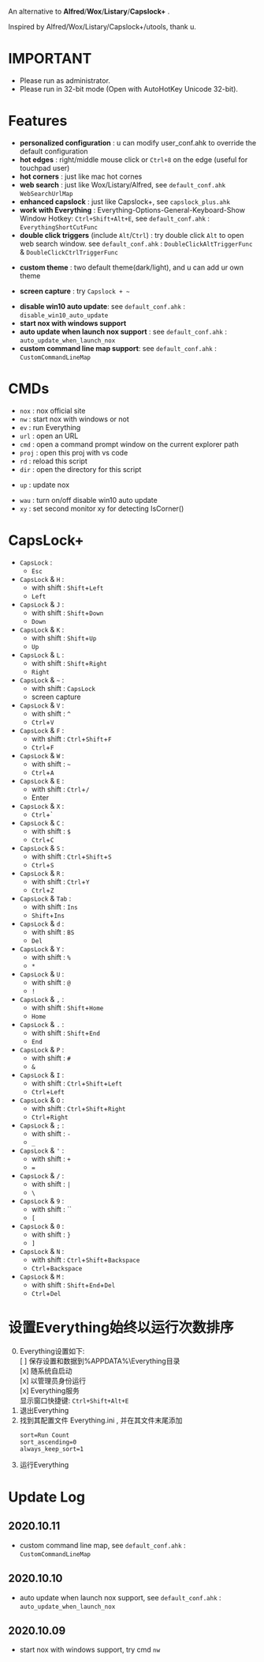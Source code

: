 An alternative to **Alfred**/**Wox**/**Listary**/**Capslock+** .

Inspired by Alfred/Wox/Listary/Capslock+/utools, thank u.


# IMPORTANT
  
- Please run as administrator.
- Please run in 32-bit mode (Open with AutoHotKey Unicode 32-bit).


# Features

* **personalized configuration** : u can modify user_conf.ahk to override the default configuration
* **hot edges** : right/middle mouse click or `Ctrl+8` on the edge (useful for touchpad user)
* **hot corners** : just like mac hot cornes
* **web search** : just like Wox/Listary/Alfred, see `default_conf.ahk` `WebSearchUrlMap`
* **enhanced capslock** : just like Capslock+, see `capslock_plus.ahk`
* **work with Everything** : Everything-Options-General-Keyboard-Show Window Hotkey: `Ctrl+Shift+Alt+E`, see `default_conf.ahk` : `EverythingShortCutFunc`
* **double click triggers** (include `Alt`/`Ctrl`) : try double click `Alt` to open web search window. see `default_conf.ahk` : `DoubleClickAltTriggerFunc` & `DoubleClickCtrlTriggerFunc`
<!-- * **auto selection copy** : just like linux terminal -->
* **custom theme** : two default theme(dark/light), and u can add ur own theme
<!-- * **hot key to replace string** : copy this line (`my email is @@ “”  ‘’`) to address bar, then Capslock+Shift+U, now u know, see user_conf.ahk -->
* **screen capture** : try `Capslock + ~`
<!-- * **game mode** : double Alt then input `game` -->
* **disable win10 auto update**: see `default_conf.ahk` : `disable_win10_auto_update`
* **start nox with windows support**
* **auto update when launch nox support** : see `default_conf.ahk` : `auto_update_when_launch_nox`
* **custom command line map support**:  see `default_conf.ahk` : `CustomCommandLineMap`

# CMDs

* `nox` : nox official site
* `nw` : start nox with windows or not
* `ev` : run Everything
* `url` : open an URL
* `cmd` : open a command prompt window on the current explorer path 
* `proj` : open this proj with vs code
* `rd` : reload this script
* `dir` : open the directory for this script
<!-- * `conf` : Edit user_conf -->
* `up` : update nox
<!-- * `limit` : turn on/off limit mode -->
* `wau` : turn on/off disable win10 auto update
* `xy` : set second monitor xy for detecting IsCorner()


# CapsLock+

* `CapsLock` :
    *  `Esc`
* `CapsLock` & `H` :
	* with shift : `Shift`+`Left`
	* `Left`
* `CapsLock` & `J` :
	* with shift : `Shift`+`Down`
	* `Down`
* `CapsLock` & `K` :
	* with shift : `Shift`+`Up`
	* `Up`
* `CapsLock` & `L` :
	* with shift : `Shift`+`Right`
	* `Right`
* `CapsLock` & `~` :
    * with shift : `CapsLock`
    * screen capture
* `CapsLock` & `V` :
    * with shift : `^`
    * `Ctrl`+`V`
* `CapsLock` & `F` :
	* with shift : `Ctrl`+`Shift`+`F`
	* `Ctrl`+`F`
* `CapsLock` & `W` :
	* with shift : `~`
	* `Ctrl`+`A`
* `CapsLock` & `E` :
	* with shift : `Ctrl`+`/`
	* Enter
* `CapsLock` & `X` :
    *  `Ctrl`+`
* `CapsLock` & `C` :
	* with shift : `$`
	* `Ctrl`+`C`
* `CapsLock` & `S` :
	* with shift : `Ctrl`+`Shift`+`S`
	* `Ctrl`+`S`
* `CapsLock` & `R` :
	* with shift : `Ctrl`+`Y`
	* `Ctrl`+`Z`
* `CapsLock` & `Tab` :
	* with shift : `Ins`
	* `Shift`+`Ins`
* `CapsLock` & `d` :
	* with shift : `BS`
	* `Del`
* `CapsLock` & `Y` :
	* with shift : `%`
	* `*`
* `CapsLock` & `U` :
	* with shift : `@`
	* `!`
* `CapsLock` & `,` :
	* with shift : `Shift`+`Home`
	* `Home`
* `CapsLock` & `.` :
	* with shift : `Shift`+`End`
	* `End`
* `CapsLock` & `P` :
	* with shift : `#`
	* `&`
* `CapsLock` & `I` :
	* with shift : `Ctrl`+`Shift`+`Left`
	* `Ctrl`+`Left`
* `CapsLock` & `O` :
	* with shift : `Ctrl`+`Shift`+`Right`
	* `Ctrl`+`Right`
* `CapsLock` & `;` :
	* with shift : `-`
	* `_`
* `CapsLock` & `'` :
	* with shift : `+`
	* `=`
* `CapsLock` & `/` :
	* with shift : `|`
	* `\`
* `CapsLock` & `9` :
	* with shift : ``
	* `[`
* `CapsLock` & `0` :
	* with shift : `}`
	* `]`
* `CapsLock` & `N` :
	* with shift : `Ctrl`+`Shift`+`Backspace`
	* `Ctrl`+`Backspace`
* `CapsLock` & `M` :
	* with shift : `Shift`+`End`+`Del`
	* `Ctrl`+`Del`


<!-- # 设置开机以管理员权限启动

1. 对“A.exe”创建快捷方式, 然后将这个快捷方式改名为“A” (不用改名为A.lnk, 因为windows的快捷方式默认扩展名就是lnk)
2. 右键这个快捷方式-> 高级，勾选用管理员身份运行； 
3. 新建“A.bat”文件，将这个快捷方式的路径信息写入并保存，如：
```
@echo off
start C:\Users\b\Desktop\A.lnk
```
4. 因为直接运行 A.bat 会有个窗口一闪而过, 所以新建个 A.vbs 来运行这个bat来避免这个窗口
```
createobject("wscript.shell").run "D:\A.bat",0
```
5. 打开“运行”输入“shell:startup”然后回车，然后将“A.vbs”剪切到打开的目录中 -->


# 设置Everything始终以运行次数排序

0. Everything设置如下:  
    [ ] 保存设置和数据到%APPDATA%\Everything目录  
    [x] 随系统自启动  
    [x]
     以管理员身份运行  
    [x] Everything服务  
    显示窗口快捷键: `Ctrl+Shift+Alt+E`
1. 退出Everything
2. 找到其配置文件 Everything.ini , 并在其文件末尾添加
    ```
    sort=Run Count
    sort_ascending=0
    always_keep_sort=1
    ```
3. 运行Everything


# Update Log

<!-- I'm so lazy...maybe u could see [nox commits](https://github.com/no5ix/nox/commits/master) -->

## 2020.10.11

* custom command line map,  see `default_conf.ahk` : `CustomCommandLineMap`

## 2020.10.10

* auto update when launch nox support, see `default_conf.ahk` : `auto_update_when_launch_nox`

## 2020.10.09

* start nox with windows support, try cmd `nw`